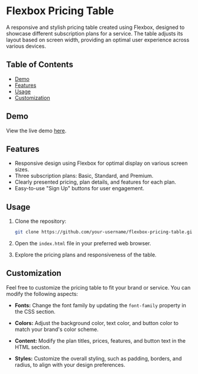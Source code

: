 # Flexbox Pricing Table

A responsive and stylish pricing table created using Flexbox, designed to showcase different subscription plans for a service. The table adjusts its layout based on screen width, providing an optimal user experience across various devices.

## Table of Contents

- [Demo](#demo)
- [Features](#features)
- [Usage](#usage)
- [Customization](#customization)

## Demo

View the live demo [here](https://ameenalam98.github.io/Pricing-Table).

## Features

- Responsive design using Flexbox for optimal display on various screen sizes.
- Three subscription plans: Basic, Standard, and Premium.
- Clearly presented pricing, plan details, and features for each plan.
- Easy-to-use "Sign Up" buttons for user engagement.

## Usage

1. Clone the repository:

    ```bash
    git clone https://github.com/your-username/flexbox-pricing-table.git
    ```

2. Open the `index.html` file in your preferred web browser.

3. Explore the pricing plans and responsiveness of the table.

## Customization

Feel free to customize the pricing table to fit your brand or service. You can modify the following aspects:

- **Fonts:** Change the font family by updating the `font-family` property in the CSS section.

- **Colors:** Adjust the background color, text color, and button color to match your brand's color scheme.

- **Content:** Modify the plan titles, prices, features, and button text in the HTML section.

- **Styles:** Customize the overall styling, such as padding, borders, and radius, to align with your design preferences.